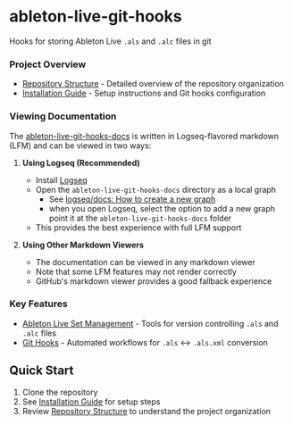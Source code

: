 # ableton-live-git-hooks
Hooks for storing Ableton Live `.als` and `.alc` files in git

### Project Overview
- [Repository Structure](ableton-live-git-hooks-docs/pages/Repo___Directory___Structure.md) - Detailed overview of the repository organization
- [Installation Guide](ableton-live-git-hooks-docs/pages/Installation.md) - Setup instructions and Git hooks configuration

### Viewing Documentation
The [ableton-live-git-hooks-docs](ableton-live-git-hooks-docs/pages/About.md) is written in Logseq-flavored markdown (LFM) and can be viewed in two ways:

1. **Using Logseq (Recommended)**
   - Install [Logseq](https://logseq.com/)
   - Open the `ableton-live-git-hooks-docs` directory as a local graph
     - See [logseq/docs: How to create a new graph](https://docs.logseq.com/#/page/how%20to%20create%20a%20new%20graph)
     - when you open Logseq, select the option to add a new graph point it at the `ableton-live-git-hooks-docs` folder
   - This provides the best experience with full LFM support

2. **Using Other Markdown Viewers**
   - The documentation can be viewed in any markdown viewer
   - Note that some LFM features may not render correctly
   - GitHub's markdown viewer provides a good fallback experience

### Key Features
- [Ableton Live Set Management](ableton-live-git-hooks-docs/pages/Ableton___Live___Git.md) - Tools for version controlling `.als` and `.alc` files
- [Git Hooks](ableton-live-git-hooks-docs/pages/Git___Hooks.md) - Automated workflows for `.als` ↔ `.als.xml` conversion

## Quick Start

1. Clone the repository
2. See [Installation Guide](ableton-live-git-hooks-docs/pages/Installation.md) for setup steps
3. Review [Repository Structure](ableton-live-git-hooks-docs/pages/Repo___Directory___Structure.md) to understand the project organization
